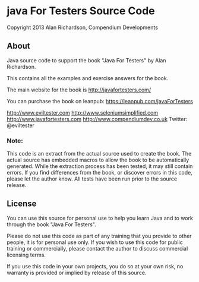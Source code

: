 java For Testers Source Code
============================

Copyright 2013 Alan Richardson, Compendium Developments

About
-----
Java source code to support the book "Java For Testers" by Alan Richardson.

This contains all the examples and exercise answers for the book.

The main website for the book is http://javafortesters.com/

You can purchase the book on leanpub: https://leanpub.com/javaForTesters

http://www.eviltester.com
http://www.seleniumsimplified.com
http://www.javafortesters.com
http://www.compendiumdev.co.uk
Twitter: @eviltester

### Note:
This code is an extract from the actual source used to create the book. The actual source has embedded macros to allow the book to be automatically generated. While the extraction process has been tested, it may still contain errors. If you find differences from the book, or discover errors in this code, please let the author know. All tests have been run prior to the source release.

License
-------
You can use this source for personal use to help you learn Java and to work through the book "Java For Testers".

Please do not use this code as part of any training that you provide to other people, it is for personal use only. If you wish to use this code for public training or commercially, please contact the author to discuss commercial licensing terms.

If you use this code in your own projects, you do so at your own risk, no warranty is provided or implied by release of this source.
